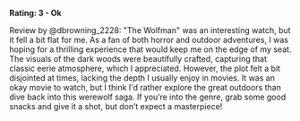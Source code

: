 **Rating: 3 - Ok**

Review by @dbrowning_2228: "The Wolfman" was an interesting watch, but it fell a bit flat for me. As a fan of both horror and outdoor adventures, I was hoping for a thrilling experience that would keep me on the edge of my seat. The visuals of the dark woods were beautifully crafted, capturing that classic eerie atmosphere, which I appreciated. However, the plot felt a bit disjointed at times, lacking the depth I usually enjoy in movies. It was an okay movie to watch, but I think I'd rather explore the great outdoors than dive back into this werewolf saga. If you’re into the genre, grab some good snacks and give it a shot, but don’t expect a masterpiece!